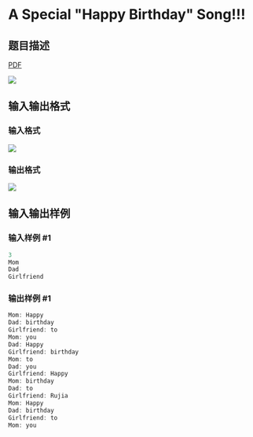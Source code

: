 # A Special &quot;Happy Birthday&quot; Song!!!

## 题目描述

[problemUrl]: https://uva.onlinejudge.org/index.php?option=com_onlinejudge&Itemid=8&category=441&page=show_problem&problem=3999

[PDF](https://uva.onlinejudge.org/external/125/p12554.pdf)

![](https://cdn.luogu.com.cn/upload/vjudge_pic/UVA12554/1abb0f0f3da6e3c415d9fe9270d7b319ac17dd95.png)

## 输入输出格式

### 输入格式

![](https://cdn.luogu.com.cn/upload/vjudge_pic/UVA12554/c12a3387dbc5d557a01e95c5176d2ae250130da7.png)

### 输出格式

![](https://cdn.luogu.com.cn/upload/vjudge_pic/UVA12554/c213c52d3e2bbce297b5a0a907dbb289123dfed4.png)

## 输入输出样例

### 输入样例 #1

```cpp
3
Mom
Dad
Girlfriend
```


### 输出样例 #1

```cpp
Mom: Happy
Dad: birthday
Girlfriend: to
Mom: you
Dad: Happy
Girlfriend: birthday
Mom: to
Dad: you
Girlfriend: Happy
Mom: birthday
Dad: to
Girlfriend: Rujia
Mom: Happy
Dad: birthday
Girlfriend: to
Mom: you
```


